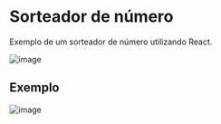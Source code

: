 # Sorteador de número
Exemplo de um sorteador de número utilizando React.

![image](https://user-images.githubusercontent.com/72041841/182198826-fbc1d508-50d0-4ac8-8e4e-fe77825f507d.png)


## Exemplo
![image](https://user-images.githubusercontent.com/72041841/182198931-bf78c3d7-0306-4a99-901a-3ffd6d2e8b79.png)

